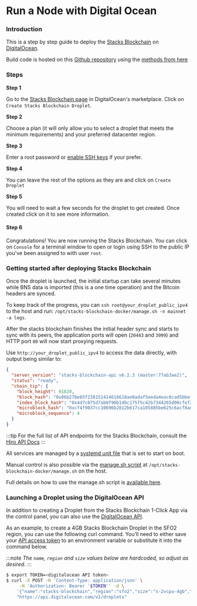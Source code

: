 # Run a Node with Digital Ocean

### Introduction

This is a step by step guide to deploy the [Stacks Blockchain](https://github.com/stacks-network/stacks-blockchain) on [DigitalOcean](https://digitalocean.com).

Build code is hosted on this [Github repository](https://github.com/stacksfoundation/stacks-machine-images) using the [methods from here](https://github.com/stacks-network/stacks-blockchain-docker)

### Steps

**Step 1**

Go to the [Stacks Blockchain page](https://marketplace.digitalocean.com/apps/stacks-blockchain) in DigitalOcean's marketplace. Click on `Create Stacks Blockchain Droplet`.&#x20;

**Step 2**

Choose a plan (it will only allow you to select a droplet that meets the minimum requirements) and your preferred datacenter region.&#x20;

**Step 3**

Enter a root password or [enable SSH keys](https://docs.digitalocean.com/products/droplets/how-to/add-ssh-keys/) if your prefer.

**Step 4**

You can leave the rest of the options as they are and click on `Create Droplet`

**Step 5**

You will need to wait a few seconds for the droplet to get created. Once created click on it to see more information.

#### Step 6

Congratulations! You are now running the Stacks Blockchain. You can click on `Console` for a terminal window to open or login using SSH to the public IP you've been assigned to with user `root`.

### Getting started after deploying Stacks Blockchain

Once the droplet is launched, the initial startup can take several minutes while BNS data is imported (this is a one time operation) and the Bitcoin headers are synced.

To keep track of the progress, you can `ssh root@your_droplet_public_ipv4` to the host and run: `/opt/stacks-blockchain-docker/manage.sh -n mainnet -a logs`.

After the stacks blockchain finishes the initial header sync and starts to sync with its peers, the application ports will open (`20443` and `3999`) and HTTP port `80` will now start proxying requests.

Use `http://your_droplet_public_ipv4` to access the data directly, with output being similar to:

```json
{
  "server_version": "stacks-blockchain-api v6.2.3 (master:77ab3ae2)",
  "status": "ready",
  "chain_tip": {
    "block_height": 91820,
    "block_hash": "0x06b276e85f238151414616618ae0adaf5eeda4eac6cad5bbefceeb37948ab275",
    "index_block_hash": "0x4d7c075d7ab0f90b1dbc175f5c42b7344265d00cfef202dd9681d95388eeed8c",
    "microblock_hash": "0xcf4f9037cc10696b2812b617ca105885be625c6acf8ad67e71bb4c09fa6ebb21",
    "microblock_sequence": 4
  }
}
```

:::tip For the full list of API endpoints for the Stacks Blockchain, consult the [Hiro API Docs](https://docs.hiro.so/api) :::

All services are managed by a [systemd unit file](https://github.com/stacksfoundation/stacks-machine-images/blob/master/files/etc/systemd/system/stacks.service) that is set to start on boot.

Manual control is also possible via the [manage.sh script](https://github.com/stacks-network/stacks-blockchain-docker/blob/master/manage.sh) at `/opt/stacks-blockchain-docker/manage.sh` on the host.

Full details on how to use the manage.sh script is [available here](https://github.com/stacks-network/stacks-blockchain-docker/blob/master/docs/usage.md).

### Launching a Droplet using the DigitalOcean API

In addition to creating a Droplet from the Stacks Blockchain 1-Click App via the control panel, you can also use the [DigitalOcean API](https://digitalocean.com/docs/api).

As an example, to create a 4GB Stacks Blockchain Droplet in the SFO2 region, you can use the following curl command. You’ll need to either save your [API access token](https://docs.digitalocean.com/reference/api/create-personal-access-token/) to an environment variable or substitute it into the command below.

:::note _The `name`, `region` and `size` values below are hardcoded, so adjust as desired._ :::

```bash
$ export TOKEN=<digitalocean API token>
$ curl -X POST -H 'Content-Type: application/json' \
     -H 'Authorization: Bearer '$TOKEN'' -d \
    '{"name":"stacks-blockchain","region":"sfo2","size":"s-2vcpu-4gb","image":"stacksfoundation-stacksblockchain"}' \
    "https://api.digitalocean.com/v2/droplets"
```
